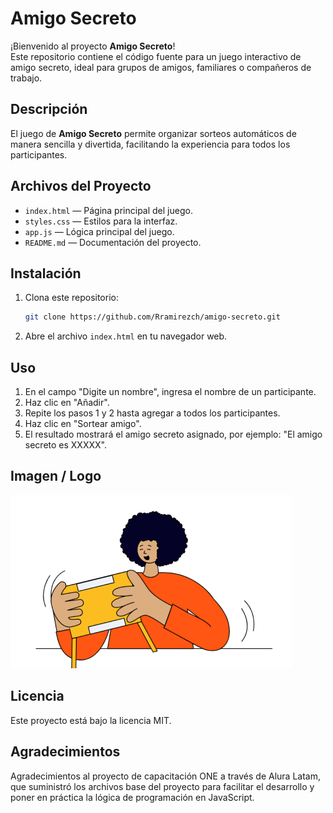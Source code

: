 # Amigo Secreto

¡Bienvenido al proyecto **Amigo Secreto**!  
Este repositorio contiene el código fuente para un juego interactivo de amigo secreto, ideal para grupos de amigos, familiares o compañeros de trabajo.

## Descripción

El juego de **Amigo Secreto** permite organizar sorteos automáticos de manera sencilla y divertida, facilitando la experiencia para todos los participantes.

## Archivos del Proyecto

- `index.html` — Página principal del juego.
- `styles.css` — Estilos para la interfaz.
- `app.js` — Lógica principal del juego.
- `README.md` — Documentación del proyecto.

## Instalación

1. Clona este repositorio:
    ```bash
    git clone https://github.com/Rramirezch/amigo-secreto.git
    ```
2. Abre el archivo `index.html` en tu navegador web.

## Uso

1. En el campo "Digite un nombre", ingresa el nombre de un participante.
2. Haz clic en "Añadir".
3. Repite los pasos 1 y 2 hasta agregar a todos los participantes.
4. Haz clic en "Sortear amigo".
5. El resultado mostrará el amigo secreto asignado, por ejemplo: "El amigo secreto es XXXXX".

## Imagen / Logo

![Logo Amigo Secreto](assets/amigo-secreto.png)

## Licencia

Este proyecto está bajo la licencia MIT.

## Agradecimientos

Agradecimientos al proyecto de capacitación ONE a través de Alura Latam, que suministró los archivos base del proyecto para facilitar el desarrollo y poner en práctica la lógica de programación en JavaScript.
